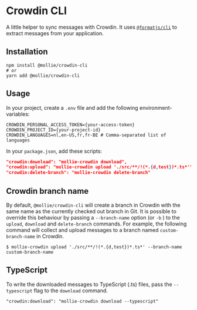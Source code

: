 # Crowdin CLI

A little helper to sync messages with Crowdin. It uses [`@formatjs/cli`](https://formatjs.io/docs/tooling/cli/) to extract messages from your application.

## Installation

```shell
npm install @mollie/crowdin-cli
# or
yarn add @mollie/crowdin-cli
```

## Usage

In your project, create a `.env` file and add the following environment-variables:

```shell
CROWDIN_PERSONAL_ACCESS_TOKEN={your-access-token}
CROWDIN_PROJECT_ID={your-project-id}
CROWDIN_LANGUAGES=nl,en-US,fr,fr-BE # Comma-separated list of languages
```

In your `package.json`, add these scripts:

```json
"crowdin:download": "mollie-crowdin download",
"crowdin:upload": "mollie-crowdin upload './src/**/!(*.{d,test})*.ts*'", // Adjust glob-pattern if necessary
"crowdin:delete-branch": "mollie-crowdin delete-branch"
```

## Crowdin branch name

By default, `@mollie/crowdin-cli` will create a branch in Crowdin with the same name as the currently checked out branch in Git. It is possible to override this behaviour by passing a `--branch-name` option (or `-b` ) to the `upload`, `download` and `delete-branch` commands. For example, the following command will collect and upload messages to a branch named `custom-branch-name` in Crowdin.

```shell
$ mollie-crowdin upload './src/**/!(*.{d,test})*.ts*' --branch-name custom-branch-name
```

## TypeScript

To write the downloaded messages to TypeScript (.ts) files, pass the `--typescript` flag to the `download` command.

```shell
"crowdin:download": "mollie-crowdin download --typescript"
```
